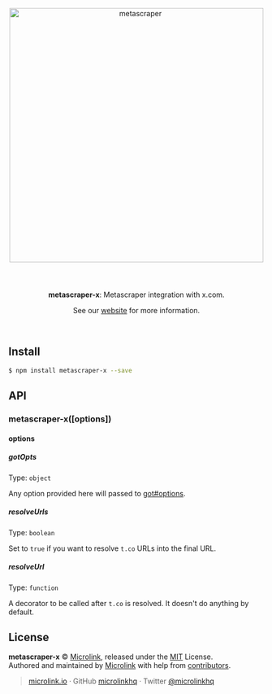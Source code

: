 <div align="center">
  <br>
  <img style="width: 500px; margin:3rem 0 1.5rem;" src="https://metascraper.js.org/static/logo-banner.png" alt="metascraper">
  <br>
  <br>
  <p align="center"><strong>metascraper-x</strong>: Metascraper integration with x.com.</p>
  <p align="center">See our <a href="https://metascraper.js.org" target='_blank' rel='noopener noreferrer'>website</a> for more information.</p>
  <br>
</div>

## Install

```bash
$ npm install metascraper-x --save
```

## API

### metascraper-x([options])

#### options

##### gotOpts

Type: `object`

Any option provided here will passed to [got#options](https://github.com/sindresorhus/got#options).

##### resolveUrls

Type: `boolean`

Set to `true` if you want to resolve `t.co` URLs into the final URL.

##### resolveUrl

Type: `function`

A decorator to be called after `t.co` is resolved. It doesn't do anything by default.

## License

**metascraper-x** © [Microlink](https://microlink.io), released under the [MIT](https://github.com/microlinkhq/metascraper/blob/master/LICENSE.md) License.<br>
Authored and maintained by [Microlink](https://microlink.io) with help from [contributors](https://github.com/microlinkhq/metascraper/contributors).

> [microlink.io](https://microlink.io) · GitHub [microlinkhq](https://github.com/microlinkhq) · Twitter [@microlinkhq](https://twitter.com/microlinkhq)

